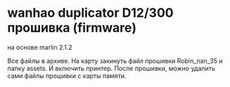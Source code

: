 # wanhao duplicator D12/300 прошивка (firmware)
на основе marlin 2.1.2 

Все файлы в архиве. На карту закинуть файл прошивки Robin_nan_35 и папку assets. И включить принтер. После прошивки, можно удалить сами файлы прошивки с карты памяти.
